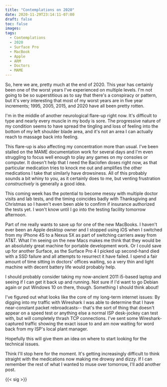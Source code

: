 ```yaml
---
title: "Contemplations on 2020"
date: 2020-11-29T23:14:11-07:00
draft: false
toc: false
images:
tags:
  - Contemplations
  - 2020
  - Surface Pro
  - MacBook
  - Apple
  - ARM
  - Doctors
  - MAME
---
```


So, here we are, pretty much at the end of 2020. This year has certainly been one of the worst years I've experienced on multiple levels. I'm not going to be so superstitious as to say that there's a conspiracy or pattern, but it's very interesting that most of my worst years are in five year increments; 1995, 2005, 2015, and 2020 have all been pretty rotten.

I'm in the middle of another neurological flare-up right now. It's difficult to type and nearly every muscle in my body is sore. The progressive nature of my condition seems to have spread the tingling and loss of feeling into the bottom of my left shoulder blade area, and it's not an area I can actually reach to massage back into feeling.

This flare-up is also affecting my concentration more than usual. I've been stalled on the MAME documentation work for several days and I'm even struggling to focus well enough to play any games on my consoles or computer. It doesn't help that I need the Baclofen doses right now, as that particular medication tries to knock me out and amplifies the other medications I take that similarly have drowsiness. All of this probably sounds a bit whiny to you, as it certainly does to me, but venting frustration *constructively* is generally a good idea.

This coming week has the potential to become messy with multiple doctor visits and lab tests, and the timing coincides badly with Thanksgiving and Christmas so I haven't even been able to confirm if insurance authorized the tests yet. I won't know until I go into the testing facility tomorrow afternoon.

Part of me really wants to save up for one of the new MacBooks. I haven't ever been an Apple desktop owner and I stopped using iOS when I switched from my iPhone 4S to a Nexus 5X as part of switching carriers away from AT&T. What I'm seeing on the new Macs makes me think that they would be an absolutely great machine for portable development work. Or I could save up for another Surface, as the Surface Pro 4 I picked up second-hand died with a SSD failure and all attempts to resurrect it have failed. I spend a fair amount of time sitting in doctors' offices waiting, so a very thin and light machine with decent battery life would probably help.

I should probably consider taking my now-ancient 2011 i5-based laptop and seeing if I can get it back up and running. Not sure if I'd want to go Debian again or put Windows 10 on there, though. Something I should think about!

I've figured out what looks like the core of my long-term internet issues: By digging into my traffic with Wireshark I was able to determine that I have near-constant packet rebroadcasts-- that's the sort of thing that doesn't appear on a speed test or anything else a normal ISP desk-jockey can test with, but will completely thrash TCP connections. I've sent some Wireshark-captured traffic showing the exact issue to and am now waiting for word back from my ISP's local plant manager.

Hopefully this will give them an idea on where to start looking for the technical issues.

Think I'll stop here for the moment. It's getting increasingly difficult to think straight with the medications now making me drowsy and dizzy. If I can remember the rest of what I wanted to muse over tomorrow, I'll add another post.

{{< sig >}}